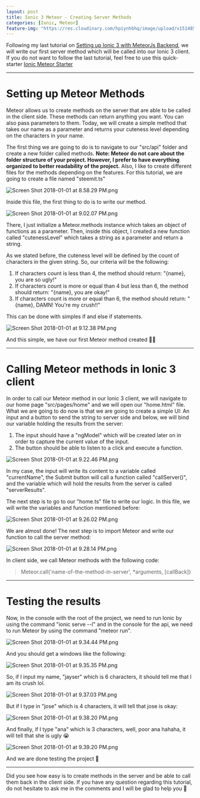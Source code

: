 ```yaml
---
layout: post
title: Ionic 3 Meteor - Creating Server Methods
categories: [Ionic, Meteor]
feature-img: "https://res.cloudinary.com/hpiynhbhq/image/upload/v1514859171/rlrfdewgnoicmhj4watu.png"
---
```


Following my last tutorial on [Setting up Ionic 3 with MeteorJs Backend](https://jayserdny.github.io/ionic/meteor/setting-up-ionic-3-with-meteorjs-backend/), we will write our first server method which will be called into our Ionic 3 client. If you do not want to follow the last tutorial, feel free to use this quick-starter [Ionic Meteor Starter](https://github.com/jayserdny/Ionic-meteor-starter)

---
# Setting up Meteor Methods

Meteor allows us to create methods on the server that are able to be called in the client side. These methods can return anything you want. You can also pass parameters to them. Today, we will create a simple method that takes our name as a parameter and returns your cuteness level depending on the characters in your name.

The first thing we are going to do is to navigate to our "src/api" folder and create a new folder called methods. **Note: Meteor do not care about the folder structure of your project. However, I prefer to have everything organized to better readability of the project.** Also, I like to create different files for the methods depending on the features. For this tutorial, we are going to create a file named "steemit.ts"

![Screen Shot 2018-01-01 at 8.58.29 PM.png](https://res.cloudinary.com/hpiynhbhq/image/upload/v1514858325/ub2tlpj7mcpynoofkncd.png)

Inside this file, the first thing to do is to write our method.

![Screen Shot 2018-01-01 at 9.02.07 PM.png](https://res.cloudinary.com/hpiynhbhq/image/upload/v1514858550/osbohydzqlzigaw44nyc.png)

There, I just initialize a Meteor.methods instance which takes an object of functions as a parameter.  Then, inside this object, I created a new function called "cutenessLevel" which takes a string as a parameter and return a string.

As we stated before, the cuteness level will be defined by the count of characters in the given string. So, our criteria will be the following:

1) If characters count is less than 4, the method should return: "{name}, you are so ugly!"
2) If characters count is more or equal than 4  but less than 6, the method should return: "{name}, you are okay!"
3) If characters count is more or equal than 6, the method should return: "{name}, DAMN! You're my crush!!"

This can be done with simples if and else if statements.

![Screen Shot 2018-01-01 at 9.12.38 PM.png](https://res.cloudinary.com/hpiynhbhq/image/upload/v1514859171/rlrfdewgnoicmhj4watu.png)

And this simple, we have our first Meteor method created 👌🏼

---

# Calling Meteor methods in Ionic 3 client

In order to call our Meteor method in our Ionic 3 client, we will navigate to our home page "src/pages/home" and we will open our "home.html" file. What we are going to do now is that we are going to create a simple UI: An input and a button to send the string to server side and below, we will bind our variable holding the results from the server:

1) The input should have a "ngModel" which will be created later on in order to capture the current value of the input.
2) The button should be able to listen to a click and execute a function.

![Screen Shot 2018-01-01 at 9.22.46 PM.png](https://res.cloudinary.com/hpiynhbhq/image/upload/v1514859812/g81xqrtqmr9hlep2mx0z.png)

In my case, the input will write its content to a variable called "currentName", the Submit button will call a function called "callServer()", and the variable which will hold the results from the server is called "serverResults".

The next step is to go to our "home.ts" file to write our logic. In this file, we will write the variables and function mentioned before:

![Screen Shot 2018-01-01 at 9.26.02 PM.png](https://res.cloudinary.com/hpiynhbhq/image/upload/v1514859974/dferbgddetr0c4ipv59c.png)

We are almost done! The next step is to import Meteor and write our function to call the server method:

![Screen Shot 2018-01-01 at 9.28.14 PM.png](https://res.cloudinary.com/hpiynhbhq/image/upload/v1514860140/ipmguj4hemvbfabtqf4h.png)

In client side, we call Meteor methods with the following code:

> Meteor.call('name-of-the-method-in-server', *arguments, [callBack])

---

# Testing the results

Now, in the console with the root of the project, we need to run Ionic by using the command "ionic serve --l" and in the console for the api, we need to run Meteor by using the command "meteor run".

![Screen Shot 2018-01-01 at 9.34.44 PM.png](https://res.cloudinary.com/hpiynhbhq/image/upload/v1514860519/l7x4jh0mdnyjcgepnxqe.png)

And you should get a windows like the following:

![Screen Shot 2018-01-01 at 9.35.35 PM.png](https://res.cloudinary.com/hpiynhbhq/image/upload/v1514860546/blprppm4yld8hy4lif5s.png)

So, if I input my name, "jayser" which is 6 characters, it should tell me that I am its crush lol.

![Screen Shot 2018-01-01 at 9.37.03 PM.png](https://res.cloudinary.com/hpiynhbhq/image/upload/v1514860648/alk4q4w3wezv9pxtubiv.png)

But if I type in "jose" which is 4 characters, it will tell that jose is okay:

![Screen Shot 2018-01-01 at 9.38.20 PM.png](https://res.cloudinary.com/hpiynhbhq/image/upload/v1514860714/ifdkcnow0opgyudwky7m.png)

And finally, if I type "ana" which is 3 characters, well, poor ana hahaha, it will tell that she is ugly 😭

![Screen Shot 2018-01-01 at 9.39.20 PM.png](https://res.cloudinary.com/hpiynhbhq/image/upload/v1514860770/lkhntj4u3lua2qdeg6bp.png)

And we are done testing the project 💯

---

Did you see how easy is to create methods in the server and be able to call them back in the client side. If you have any question regarding this tutorial, do not hesitate to ask me in the comments and I will be glad to help you 💯
